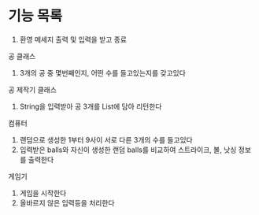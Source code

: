 # 기능 목록

1. 환영 메세지 출력 및 입력을 받고 종료

공 클래스
1. 3개의 공 중 몇번째인지, 어떤 수를 들고있는지를 갖고있다

공 제작기 클래스
1. String을 입력받아 공 3개를 List에 담아 리턴한다

컴퓨터
1. 랜덤으로 생성한 1부터 9사이 서로 다른 3개의 수를 들고있다
2. 입력받은 balls와 자신이 생성한 랜덤 balls를 비교하여 스트라이크, 볼, 낫싱 정보를 출력한다

게임기
1. 게임을 시작한다
2. 올바르지 않은 입력등을 처리한다